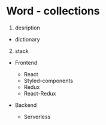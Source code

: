 # Word - collections

1. desription

- dictionary

2. stack

- Frontend

  - React
  - Styled-components
  - Redux
  - React-Redux

- Backend
  - Serverless
